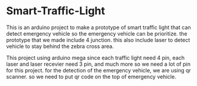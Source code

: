 # Smart-Traffic-Light
This is an arduino project to make a prototype of smart traffic light that can detect emergency vehicle so the emergency vehicle can be prioritize. the prototype that we made include 4 junction. this also include laser to detect vehicle to stay behind the zebra cross area.

This project using arduino mega since each traffic light need 4 pin, each laser and laser recevier need 3 pin, and much more so we need a lot of pin for this project. for the detection of the emergency vehicle, we are using qr scanner. so we need to put qr code on the top of emergency vehicle.
